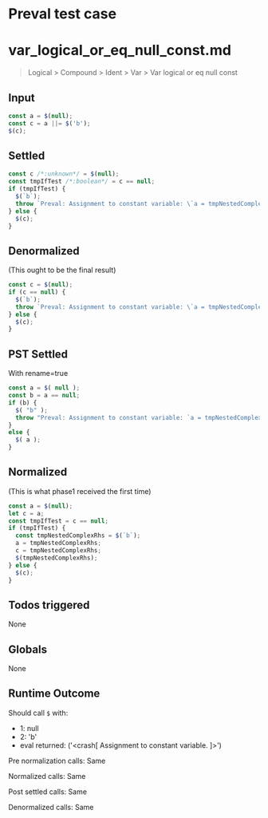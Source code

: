 # Preval test case

# var_logical_or_eq_null_const.md

> Logical > Compound > Ident > Var > Var logical or eq null const
>
>

## Input

`````js filename=intro
const a = $(null);
const c = a ||= $('b');
$(c);
`````


## Settled


`````js filename=intro
const c /*:unknown*/ = $(null);
const tmpIfTest /*:boolean*/ = c == null;
if (tmpIfTest) {
  $(`b`);
  throw `Preval: Assignment to constant variable: \`a = tmpNestedComplexRhs;\``;
} else {
  $(c);
}
`````


## Denormalized
(This ought to be the final result)

`````js filename=intro
const c = $(null);
if (c == null) {
  $(`b`);
  throw `Preval: Assignment to constant variable: \`a = tmpNestedComplexRhs;\``;
} else {
  $(c);
}
`````


## PST Settled
With rename=true

`````js filename=intro
const a = $( null );
const b = a == null;
if (b) {
  $( "b" );
  throw "Preval: Assignment to constant variable: `a = tmpNestedComplexRhs;`";
}
else {
  $( a );
}
`````


## Normalized
(This is what phase1 received the first time)

`````js filename=intro
const a = $(null);
let c = a;
const tmpIfTest = c == null;
if (tmpIfTest) {
  const tmpNestedComplexRhs = $(`b`);
  a = tmpNestedComplexRhs;
  c = tmpNestedComplexRhs;
  $(tmpNestedComplexRhs);
} else {
  $(c);
}
`````


## Todos triggered


None


## Globals


None


## Runtime Outcome


Should call `$` with:
 - 1: null
 - 2: 'b'
 - eval returned: ('<crash[ Assignment to constant variable. ]>')

Pre normalization calls: Same

Normalized calls: Same

Post settled calls: Same

Denormalized calls: Same
